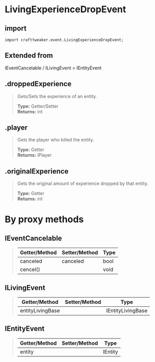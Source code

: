 # LivingExperienceDropEvent

## import
`import crafttweaker.event.LivingExperienceDropEvent;`

## Extended from
IEventCancelable / ILivingEvent > IEntityEvent

## .droppedExperience
> Gets/Sets the experience of an entity.
>
> **Type:** Getter/Setter  
> **Returns:** int

## .player
> Gets the player who killed the entity.
>
> **Type:** Getter  
> **Returns:** IPlayer

## .originalExperience
> Gets the original amount of experience dropped by that entity.
>
> **Type:** Getter  
> **Returns:** int

# By proxy methods

## IEventCancelable
> | Getter/Method   | Setter/Method     | Type                  |
> |-----------------|-------------------|-----------------------|
> | canceled        | canceled          | bool                  |
> | cencel()        |                   | void                  |

## ILivingEvent
> | Getter/Method   | Setter/Method     | Type                  |
> |-----------------|-------------------|-----------------------|
> | entityLivingBase|                   | IEntityLivingBase     |

## IEntityEvent
> | Getter/Method   | Setter/Method     | Type                  |
> |-----------------|-------------------|-----------------------|
> | entity          |                   | IEntity               |